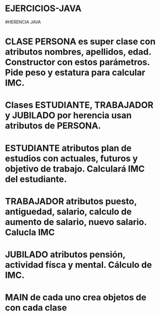 # EJERCICIOS-JAVA
#HERENCIA JAVA
# CLASE PERSONA es super clase con atributos nombres, apellidos, edad. Constructor con estos parámetros. Pide peso y estatura para calcular IMC.
# Clases ESTUDIANTE, TRABAJADOR y JUBILADO por herencia usan atributos de PERSONA. 
# ESTUDIANTE atributos plan de estudios con actuales, futuros y objetivo de trabajo. Calculará IMC del estudiante.
# TRABAJADOR atributos puesto, antiguedad, salario, calculo de aumento de salario, nuevo salario. Calucla IMC
# JUBILADO atributos pensión, actividad físca y mental. Cálculo de IMC.
# MAIN de cada uno crea objetos de con cada clase
